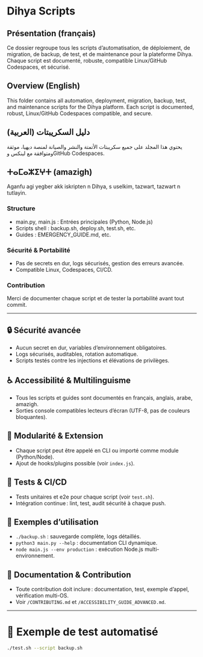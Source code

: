 # Dihya Scripts

## Présentation (français)
Ce dossier regroupe tous les scripts d’automatisation, de déploiement, de migration, de backup, de test, et de maintenance pour la plateforme Dihya. Chaque script est documenté, robuste, compatible Linux/GitHub Codespaces, et sécurisé.

## Overview (English)
This folder contains all automation, deployment, migration, backup, test, and maintenance scripts for the Dihya platform. Each script is documented, robust, Linux/GitHub Codespaces compatible, and secure.

## دليل السكريبتات (العربية)
يحتوي هذا المجلد على جميع سكريبتات الأتمتة والنشر والصيانة لمنصة ديهيا، موثقة ومتوافقة مع لينكس وGitHub Codespaces.

## ⵜⴰⵎⴰⵣⵉⵖⵜ (amazigh)
Aganfu agi yegber akk iskripten n Dihya, s uselkim, tazwart, tazwart n tutlayin.

### Structure
- main.py, main.js : Entrées principales (Python, Node.js)
- Scripts shell : backup.sh, deploy.sh, test.sh, etc.
- Guides : EMERGENCY_GUIDE.md, etc.

### Sécurité & Portabilité
- Pas de secrets en dur, logs sécurisés, gestion des erreurs avancée.
- Compatible Linux, Codespaces, CI/CD.

### Contribution
Merci de documenter chaque script et de tester la portabilité avant tout commit.

---

## 🔒 Sécurité avancée
- Aucun secret en dur, variables d’environnement obligatoires.
- Logs sécurisés, auditables, rotation automatique.
- Scripts testés contre les injections et élévations de privilèges.

## ♿ Accessibilité & Multilinguisme
- Tous les scripts et guides sont documentés en français, anglais, arabe, amazigh.
- Sorties console compatibles lecteurs d’écran (UTF-8, pas de couleurs bloquantes).

## 🧩 Modularité & Extension
- Chaque script peut être appelé en CLI ou importé comme module (Python/Node).
- Ajout de hooks/plugins possible (voir `index.js`).

## 🧪 Tests & CI/CD
- Tests unitaires et e2e pour chaque script (voir `test.sh`).
- Intégration continue : lint, test, audit sécurité à chaque push.

## 🚀 Exemples d’utilisation
- `./backup.sh` : sauvegarde complète, logs détaillés.
- `python3 main.py --help` : documentation CLI dynamique.
- `node main.js --env production` : exécution Node.js multi-environnement.

## 📄 Documentation & Contribution
- Toute contribution doit inclure : documentation, test, exemple d’appel, vérification multi-OS.
- Voir `/CONTRIBUTING.md` et `/ACCESSIBILITY_GUIDE_ADVANCED.md`.

---

# 🧪 Exemple de test automatisé
```bash
./test.sh --script backup.sh
```
